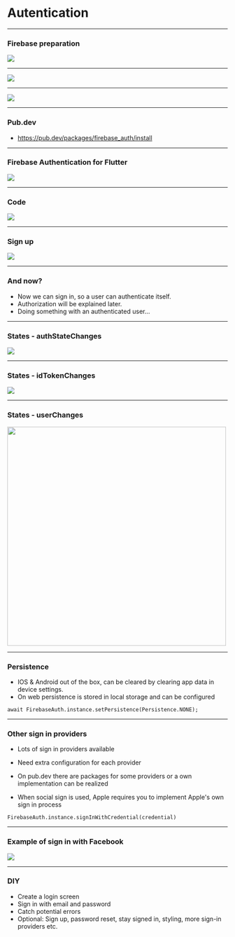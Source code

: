 # Autentication
---

### Firebase preparation
<img src="../images/firebase-auth-1.png">

---
<img src="../images/firebase-auth-2.png">

---
<img src="../images/firebase-auth-3.png">

---
### Pub.dev
- https://pub.dev/packages/firebase_auth/install

---
### Firebase Authentication for Flutter
<img src="../images/pubspec-auth.png">

---
### Code
<img src="../images/firebase-auth-code.png">

---
### Sign up
<img src="../images/firebase-auth-code-2.png">

---
### And now?
- Now we can sign in, so a user can authenticate itself.
- Authorization will be explained later.
- Doing something with an authenticated user...

---
### States - authStateChanges
<img src="../images/firebase-auth-state.png">

---
### States - idTokenChanges
<img src="../images/firebase-auth-token.png">

---
### States - userChanges
<img src="../images/firebase-auth-user.png" height=500>

---
### Persistence
- IOS & Android out of the box, can be cleared by clearing app data in device settings.
- On web persistence is stored in local storage and can be configured

```await FirebaseAuth.instance.setPersistence(Persistence.NONE);```

---
### Other sign in providers
- Lots of sign in providers available
- Need extra configuration for each provider
- On pub.dev there are packages for some providers or a own implementation can be realized

- When social sign is used, Apple requires you to implement Apple's own sign in process

```FirebaseAuth.instance.signInWithCredential(credential)```

---
### Example of sign in with Facebook
<img src="../images/facebook-sign-in.png">

---
### DIY
- Create a login screen
- Sign in with email and password
- Catch potential errors
- Optional: Sign up, password reset, stay signed in, styling, more sign-in providers etc.
